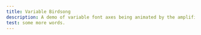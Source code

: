 ```yaml
---
title: Variable Birdsong
description: A demo of variable font axes being animated by the amplification of a bird song recording.
test: some more words.
---
```

